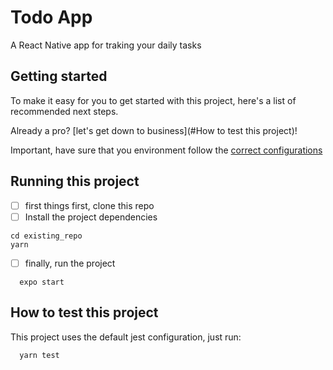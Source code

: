 # Todo App

A React Native app for traking your daily tasks

## Getting started

To make it easy for you to get started with this project, here's a list of recommended next steps.

Already a pro? [let's get down to business](#How to test this project)!

Important, have sure that you environment follow the [correct configurations](https://docs.expo.dev/)

## Running this project

- [ ] first things first, clone this repo
- [ ] Install the project dependencies

```
cd existing_repo
yarn
```

- [ ] finally, run the project
```
  expo start
```
## How to test this project

This project uses the default jest configuration, just run:
```
  yarn test
```

